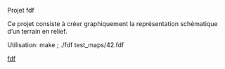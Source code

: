 Projet fdf

Ce projet consiste à créer graphiquement la représentation schématique d’un terrain en relief.

Utilisation: make ; ./fdf test_maps/42.fdf

[fdf](wiki/fdf)